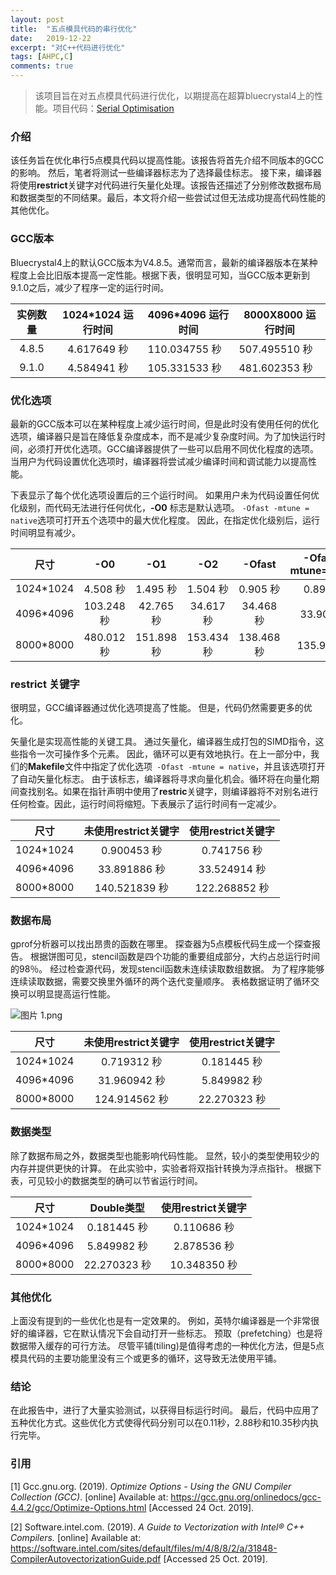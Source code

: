```yaml
---
layout: post
title:  "五点模具代码的串行优化"
date:   2019-12-22
excerpt: "对C++代码进行优化"
tags: [AHPC,C]
comments: true
---
```


> 该项目旨在对五点模具代码进行优化，以期提高在超算bluecrystal4上的性能。项目代码：[Serial Optimisation](https://github.com/shawvey/Serial-optimisation)



### 介绍

该任务旨在优化串行5点模具代码以提高性能。该报告将首先介绍不同版本的GCC的影响。 然后，笔者将测试一些编译器标志为了选择最佳标志。 接下来，编译器将使用**restrict**关键字对代码进行矢量化处理。该报告还描述了分别修改数据布局和数据类型的不同结果。最后，本文将介绍一些尝试过但无法成功提高代码性能的其他优化。



### GCC版本

Bluecrystal4上的默认GCC版本为V4.8.5。通常而言，最新的编译器版本在某种程度上会比旧版本提高一定性能。根据下表，很明显可知，当GCC版本更新到9.1.0之后，减少了程序一定的运行时间。

| 实例数量 | 1024*1024 运行时间 | 4096*4096 运行时间 | 8000X8000 运行时间 |
| :------: | :----------------: | ------------------ | ------------------ |
|  4.8.5   |    4.617649 秒     | 110.034755 秒      | 507.495510 秒      |
|  9.1.0   |    4.584941 秒     | 105.331533 秒      | 481.602353 秒      |



### 优化选项

最新的GCC版本可以在某种程度上减少运行时间，但是此时没有使用任何的优化选项，编译器只是旨在降低复杂度成本，而不是减少复杂度时间。为了加快运行时间，必须打开优化选项。GCC编译器提供了一些可以启用不同优化程度的选项。 当用户为代码设置优化选项时，编译器将尝试减少编译时间和调试能力以提高性能。

下表显示了每个优化选项设置后的三个运行时间。 如果用户未为代码设置任何优化级别，而代码无法进行任何优化，**-O0** 标志是默认选项。 `-Ofast -mtune = native`选项可打开五个选项中的最大优化程度。 因此，在指定优化级别后，运行时间明显有减少。

|   尺寸    |    -O0     |    -O1     |    -O2     |   -Ofast   | -Ofast -mtune=native |
| :-------: | :--------: | :--------: | :--------: | :--------: | :------------------: |
| 1024*1024 |  4.508 秒  |  1.495 秒  |  1.504 秒  |  0.905 秒  |       0.897 秒       |
| 4096*4096 | 103.248 秒 | 42.765 秒  | 34.617 秒  | 34.468 秒  |      33.908 秒       |
| 8000*8000 | 480.012 秒 | 151.898 秒 | 153.434 秒 | 138.468 秒 |      135.999 秒      |



### restrict 关键字

很明显，GCC编译器通过优化选项提高了性能。 但是，代码仍然需要更多的优化。

矢量化是实现高性能的关键工具。 通过矢量化，编译器生成打包的SIMD指令，这些指令一次可操作多个元素。 因此，循环可以更有效地执行。在上一部分中，我们的**Makefile**文件中指定了优化选项` -Ofast -mtune = native`，并且该选项打开了自动矢量化标志。 由于该标志，编译器将寻求向量化机会。循环将在向量化期间查找别名。如果在指针声明中使用了**restric**关键字，则编译器将不对别名进行任何检查。因此，运行时间将缩短。下表展示了运行时间有一定减少。

|   尺寸    | 未使用restrict关键字 | 使用restrict关键字 |
| :-------: | :------------------: | :----------------: |
| 1024*1024 |     0.900453 秒      |    0.741756 秒     |
| 4096*4096 |     33.891886 秒     |    33.524914 秒    |
| 8000*8000 |    140.521839 秒     |   122.268852 秒    |



### 数据布局

gprof分析器可以找出昂贵的函数在哪里。 探查器为5点模板代码生成一个探查报告。 根据饼图可见，stencil函数是四个功能的重要组成部分，大约占总运行时间的98％。 经过检查源代码，发现stencil函数未连续读取数组数据。 为了程序能够连续读取数据，需要交换里外循环的两个迭代变量顺序。 表格数据证明了循环交换可以明显提高运行性能。

![图片 1.png](https://i.loli.net/2019/12/23/LY5SQvNhbfs6CMB.png)



|   尺寸    | 未使用restrict关键字 | 使用restrict关键字 |
| :-------: | :------------------: | :----------------: |
| 1024*1024 |     0.719312 秒      |    0.181445 秒     |
| 4096*4096 |     31.960942 秒     |    5.849982 秒     |
| 8000*8000 |    124.914562 秒     |    22.270323 秒    |



### 数据类型

除了数据布局之外，数据类型也能影响代码性能。 显然，较小的类型使用较少的内存并提供更快的计算。 在此实验中，实验者将双指针转换为浮点指针。 根据下表，可见较小的数据类型的确可以节省运行时间。



|   尺寸    |  Double类型  | 使用restrict关键字 |
| :-------: | :----------: | :----------------: |
| 1024*1024 | 0.181445 秒  |    0.110686 秒     |
| 4096*4096 | 5.849982 秒  |    2.878536 秒     |
| 8000*8000 | 22.270323 秒 |    10.348350 秒    |



### 其他优化

上面没有提到的一些优化也是有一定效果的。 例如，英特尔编译器是一个非常很好的编译器，它在默认情况下会自动打开一些标志。 预取（prefetching）也是将数据带入缓存的可行方法。 尽管平铺(tiling)是值得考虑的一种优化方法，但是5点模具代码的主要功能里没有三个或更多的循环，这导致无法使用平铺。



### 结论

在此报告中，进行了大量实验测试，以获得目标运行时间。 最后，代码中应用了五种优化方式。这些优化方式使得代码分别可以在0.11秒，2.88秒和10.35秒内执行完毕。



### 引用

[1] Gcc.gnu.org. (2019). *Optimize Options - Using the GNU Compiler Collection (GCC)*. [online] Available at: https://gcc.gnu.org/onlinedocs/gcc-4.4.2/gcc/Optimize-Options.html [Accessed 24 Oct. 2019].

[2] Software.intel.com. (2019). *A* *Guide to Vectorization with Intel® C++ Compilers.* [online] Available at: https://software.intel.com/sites/default/files/m/4/8/8/2/a/31848-CompilerAutovectorizationGuide.pdf [Accessed 25 Oct. 2019].
